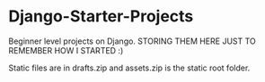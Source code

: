 # Django-Starter-Projects
Beginner level projects on Django. STORING THEM HERE JUST TO REMEMBER HOW I STARTED :)


Static files are in drafts.zip and assets.zip is the static root folder.
